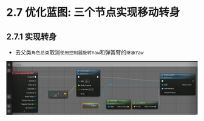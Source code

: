 # 2.7 优化蓝图: 三个节点实现移动转身
## 2.7.1 实现转身

- 去父类`角色总类`取消`使用控制器旋转Yaw`和弹簧臂的`继承Yaw`

![Clip_2024-06-07_21-06-16.png](./Clip_2024-06-07_21-06-16.png)
